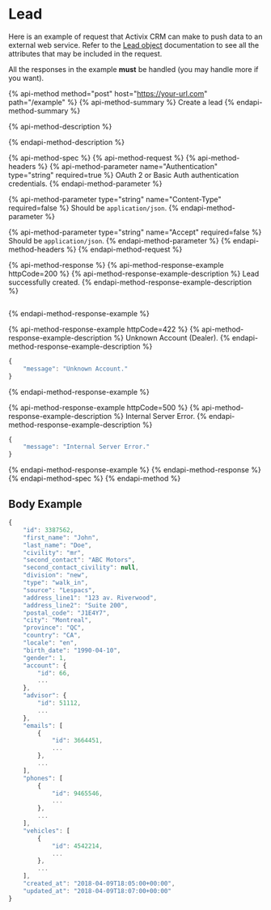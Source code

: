 # Lead

Here is an example of request that Activix CRM can make to push data to an external web service. Refer to the [Lead object](https://docs.crm.activix.ca/objects/lead) documentation to see all the attributes that may be included in the request.

All the responses in the example **must** be handled \(you may handle more if you want\).

{% api-method method="post" host="https://your-url.com" path="/example" %}
{% api-method-summary %}
Create a lead
{% endapi-method-summary %}

{% api-method-description %}

{% endapi-method-description %}

{% api-method-spec %}
{% api-method-request %}
{% api-method-headers %}
{% api-method-parameter name="Authentication" type="string" required=true %}
OAuth 2 or Basic Auth authentication credentials.
{% endapi-method-parameter %}

{% api-method-parameter type="string" name="Content-Type" required=false %}
Should be `application/json`.
{% endapi-method-parameter %}

{% api-method-parameter type="string" name="Accept" required=false %}
Should be `application/json`.
{% endapi-method-parameter %}
{% endapi-method-headers %}
{% endapi-method-request %}

{% api-method-response %}
{% api-method-response-example httpCode=200 %}
{% api-method-response-example-description %}
Lead successfully created.
{% endapi-method-response-example-description %}

```text

```
{% endapi-method-response-example %}

{% api-method-response-example httpCode=422 %}
{% api-method-response-example-description %}
Unknown Account \(Dealer\).
{% endapi-method-response-example-description %}

```javascript
{
    "message": "Unknown Account."
}
```
{% endapi-method-response-example %}

{% api-method-response-example httpCode=500 %}
{% api-method-response-example-description %}
Internal Server Error.
{% endapi-method-response-example-description %}

```javascript
{
    "message": "Internal Server Error."
}
```
{% endapi-method-response-example %}
{% endapi-method-response %}
{% endapi-method-spec %}
{% endapi-method %}

## Body Example

```javascript
{
    "id": 3387562,
    "first_name": "John",
    "last_name": "Doe",
    "civility": "mr",
    "second_contact": "ABC Motors",
    "second_contact_civility": null,
    "division": "new",
    "type": "walk_in",
    "source": "Lespacs",
    "address_line1": "123 av. Riverwood",
    "address_line2": "Suite 200",
    "postal_code": "J1E4Y7",
    "city": "Montreal",
    "province": "QC",
    "country": "CA",
    "locale": "en",
    "birth_date": "1990-04-10",
    "gender": 1,
    "account": {
        "id": 66,
        ...
    },
    "advisor": {
        "id": 51112,
        ...
    },
    "emails": [
        {
            "id": 3664451,
            ...
        },
        ...
    ],
    "phones": [
        {
            "id": 9465546,
            ...
        },
        ...
    ],
    "vehicles": [
        {
            "id": 4542214,
            ...
        },
        ...
    ],
    "created_at": "2018-04-09T18:05:00+00:00",
    "updated_at": "2018-04-09T18:07:00+00:00"
}
```

